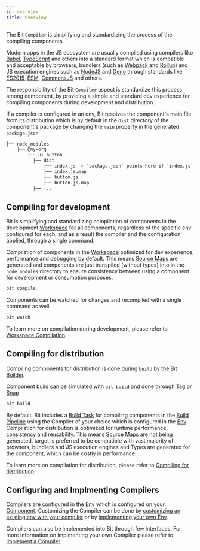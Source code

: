 ```yaml
---
id: overview
title: Overview
---
```


The Bit `Compiler` is simplifying and standardizing the process of the compiling components.

Modern apps in the JS ecosystem are usually compiled using compilers like [Babel](/), [TypeScript](/) and others into a standard format which is compatible and acceptable by browsers, bundlers (such as [Webpack](/) and [Rollup](/)) and JS execution engines such as [NodeJS](/) and [Deno](/) through standards like [ES2015](/), [ESM](/), [CommonsJS](/) and others. 

The responsibility of the Bit `Compiler` aspect is standardize this process among component, by providing a simple and standard dev experience for compiling components during development and distribution.

If a compiler is configured in an env, Bit resolves the component's main file from its distribution which is ny default in the `dist` directory of the component's package by changing the `main` property in the generated `package.json`.

```bash
├── node_modules
    ├── @my-org
        ├── ui.button
          ├── dist
              ├── index.js -> `package.json` points here if `index.js` is the main file.
              ├── index.js.map
              ├── button.js
              ├── button.js.map
          ├── ...
```

## Compiling for development
Bit is simplifying and standardizing compilation of components in the development [Workspace](/) for all components, regardless of the specific env configured for each, and as a result the compiler and the configuration applied, through a single command.

Compilation of components in the [Workspace](/) optimized for dev experience, performance and debugging by default.
This means [Source Maps](/) are generated and components are just transpiled (without types) into in the `node_modules` directory to ensure consistency between using a component for development or consumption purposes.

```bash
bit compile
```

Components can be watched for changes and recompiled with a single command as well.
```bash
bit watch
```

To learn more on compilation during development, please refer to [Workspace Compilation](/).

## Compiling for distribution

Compiling components for distribution is done during `build` by the Bit [Builder](/).

Component build can be simulated with `bit build` and done through [Tag](/) or [Snap](/)
```bash
bit build
```

By default, Bit includes a [Build Task](/) for compiling components in the [Build Pipeline](/) using the Compiler of your choice which is configured in the [Env](/). Compilation for distribution is optimized for runtime performance, consistency and reusability. This means [Source Maps](/) are not being generated, target is preferred to be compatible with vast majority of browsers, bundlers and JS execution engines and Types are generated for the component, which can be costly in performance.  

To learn more on compilation for distribution, please refer to [Compiling for distribution](/).

## Configuring and Implmenting Compilers
Compilers are configured in the [Env](/) which is configured on your [Component](/). Customizing the Compiler can be done by [customizing an existing env with your compiler](/) or by [implementing your own Env](/).

Compilers can also be implemented into Bit through few interfaces. For more information on implmenting your own Compiler please refer to [Implement a Compiler](/).
